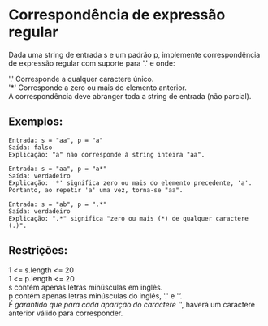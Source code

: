 # Correspondência de expressão regular

Dada uma string de entrada s e um padrão p, implemente correspondência de expressão regular com suporte para '.' e onde:  

'.' Corresponde a qualquer caractere único.  
'*' Corresponde a zero ou mais do elemento anterior.  
A correspondência deve abranger toda a string de entrada (não parcial).  

## Exemplos:
```
Entrada: s = "aa", p = "a"
Saída: falso
Explicação: "a" não corresponde à string inteira "aa".
```
```
Entrada: s = "aa", p = "a*"
Saída: verdadeiro
Explicação: '*' significa zero ou mais do elemento precedente, 'a'. Portanto, ao repetir 'a' uma vez, torna-se "aa".
```
```
Entrada: s = "ab", p = ".*"
Saída: verdadeiro
Explicação: ".*" significa "zero ou mais (*) de qualquer caractere (.)".
``` 

## Restrições:

1 <= s.length <= 20  
1 <= p.length  <= 20  
s contém apenas letras minúsculas em inglês.  
p contém apenas letras minúsculas do inglês, '.' e '*'.  
É garantido que para cada aparição do caractere '*', haverá um caractere anterior válido para corresponder.